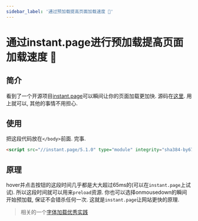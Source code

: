 ```yaml
---
sidebar_label: '通过预加载提高页面加载速度 💫'
---
```


# 通过instant.page进行预加载提高页面加载速度 💫

## 简介

看到了一个开源项目[instant.page](https://instant.page)可以瞬间让你的页面加载更加快. 源码在[这里](https://github.com/instantpage/instant.page). 用上就可以, 其他的事情不用担心.

## 使用

把这段代码放在`</body>`前面. 完事.

```html
<script src="//instant.page/5.1.0" type="module" integrity="sha384-by67kQnR+pyfy8yWP4kPO12fHKRLHZPfEsiSXR8u2IKcTdxD805MGUXBzVPnkLHw"></script>
```

## 原理

hover并点击按钮的这段时间几乎都是大大超过65ms的(可以在`instant.page`上试试). 所以这段时间就可以用来`preload`资源. 你也可以选择onmousedown的瞬间开始预加载, 保证不会错杀任何一次. 这就是`instant.page`让网站更快的原理.

> 相关的一个[字体加载优秀实践](https://css-tricks.com/the-best-font-loading-strategies-and-how-to-execute-them/)